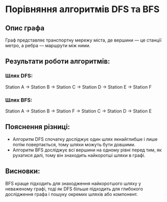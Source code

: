 # Порівняння алгоритмів DFS та BFS

## Опис графа
Граф представляє транспортну мережу міста, де вершини — це станції метро, а ребра — маршрути між ними.

## Результати роботи алгоритмів:

### Шлях DFS:
Station A -> Station B -> Station C -> Station D -> Station E -> Station F

### Шлях BFS:
Station A -> Station B -> Station F -> Station C -> Station D -> Station E

## Пояснення різниці:
- Алгоритм DFS спочатку досліджує один шлях якнайглибше і лише потім повертається, тому шляхи можуть бути довшими.
- Алгоритм BFS досліджує всі вершини на одному рівні перед тим, як рухатися далі, тому він знаходить найкоротші шляхи в графі.

## Висновки:
BFS краще підходить для знаходження найкоротшого шляху у неваженому графі, тоді як DFS більше підходить для глибокого дослідження графа і пошуку окремих шляхів або компонент.
